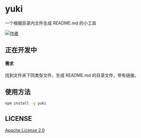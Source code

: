 # yuki

一个根据目录内文件生成 README.md 的小工具

[![作者](https:\//img.shields.io\/badge/%E4%BD%9C%E8%80%85-KyonHuang-7AD6FD.svg)](http:\//kyonhuang.top)

## 正在开发中

#### 需求

找到文件夹下同类型文件，生成 README.md 的目录文件，带有链接。

## 使用方法

```bash
npm install -g yuki
```

## LICENSE

[Apache License 2.0](https://github.com/bighuang624/yuki/blob/master/LICENSE)

